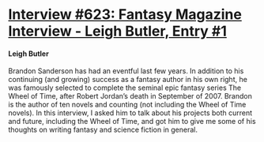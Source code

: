 # [Interview #623: Fantasy Magazine Interview - Leigh Butler, Entry #1](https://www.theoryland.com/intvmain.php?i=623#1)

#### Leigh Butler

Brandon Sanderson has had an eventful last few years. In addition to his continuing (and growing) success as a fantasy author in his own right, he was famously selected to complete the seminal epic fantasy series The Wheel of Time, after Robert Jordan’s death in September of 2007. Brandon is the author of ten novels and counting (not including the Wheel of Time novels). In this interview, I asked him to talk about his projects both current and future, including the Wheel of Time, and got him to give me some of his thoughts on writing fantasy and science fiction in general.

